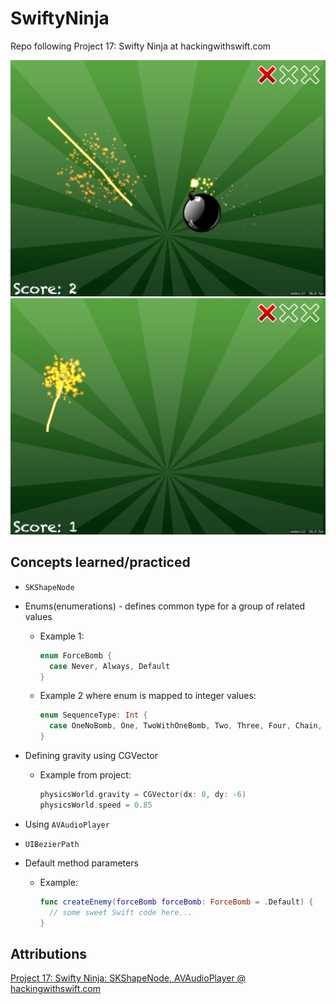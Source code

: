 # SwiftyNinja
Repo following Project 17: Swifty Ninja at hackingwithswift.com

![Project 17 Swift Ninja game screenshot 1](project17-screenshot1.png)
![Project 17 Swift Ninja game screenshot 2](project17-screenshot2.png)

## Concepts learned/practiced
* ```SKShapeNode```
* Enums(enumerations) - defines common type for a group of related values
  * Example 1:
    ```Swift
    enum ForceBomb {
      case Never, Always, Default
    }
    ```
  * Example 2 where enum is mapped to integer values:
    ```Swift
    enum SequenceType: Int {
      case OneNoBomb, One, TwoWithOneBomb, Two, Three, Four, Chain, FastChain
    }
    ```

* Defining gravity using CGVector
  * Example from project:
    ```Swift
    physicsWorld.gravity = CGVector(dx: 0, dy: -6)
    physicsWorld.speed = 0.85

    ```
* Using ```AVAudioPlayer```
* ```UIBezierPath```
* Default method parameters
  * Example:
    ```Swift
    func createEnemy(forceBomb forceBomb: ForceBomb = .Default) {
      // some sweet Swift code here...
    }
    ```

## Attributions
[Project 17: Swifty Ninja: SKShapeNode, AVAudioPlayer @ hackingwithswift.com](https://www.hackingwithswift.com/read/17/overview)
